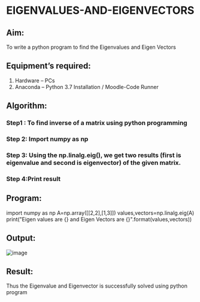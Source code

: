 # EIGENVALUES-AND-EIGENVECTORS
## Aim:
To write a python program to find the Eigenvalues and Eigen Vectors
## Equipment’s required:
1. 	Hardware – PCs
2. 	Anaconda – Python 3.7 Installation / Moodle-Code Runner
## Algorithm:
### Step1 : To find inverse of a matrix using python programming
### Step 2: Import numpy as np
### Step 3: Using the np.linalg.eig(),  we get two results (first is eigenvalue and second is eigenvector) of the given matrix.
### Step 4:Print result 

## Program:
import numpy as np
A=np.array([[2,2],[1,3]])
values,vectors=np.linalg.eig(A)
print("Eigen values are {} and Eigen Vectors are {}".format(values,vectors))

## Output:
![image](https://user-images.githubusercontent.com/119389139/213916437-8e067f8e-8cd9-400e-87b1-f00b86d882ee.png)

## Result:
Thus the Eigenvalue and Eigenvector is successfully solved using python program
